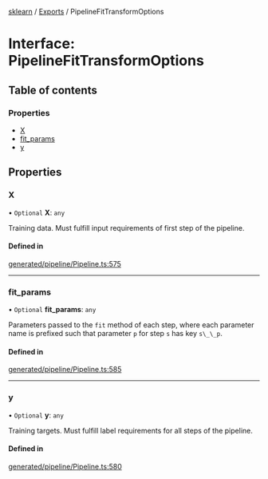 [sklearn](../readme.md) / [Exports](../modules.md) / PipelineFitTransformOptions

# Interface: PipelineFitTransformOptions

## Table of contents

### Properties

- [X](PipelineFitTransformOptions.md#x)
- [fit\_params](PipelineFitTransformOptions.md#fit_params)
- [y](PipelineFitTransformOptions.md#y)

## Properties

### X

• `Optional` **X**: `any`

Training data. Must fulfill input requirements of first step of the pipeline.

#### Defined in

[generated/pipeline/Pipeline.ts:575](https://github.com/transitive-bullshit/scikit-learn-ts/blob/367336a/packages/sklearn/src/generated/pipeline/Pipeline.ts#L575)

___

### fit\_params

• `Optional` **fit\_params**: `any`

Parameters passed to the `fit` method of each step, where each parameter name is prefixed such that parameter `p` for step `s` has key `s\_\_p`.

#### Defined in

[generated/pipeline/Pipeline.ts:585](https://github.com/transitive-bullshit/scikit-learn-ts/blob/367336a/packages/sklearn/src/generated/pipeline/Pipeline.ts#L585)

___

### y

• `Optional` **y**: `any`

Training targets. Must fulfill label requirements for all steps of the pipeline.

#### Defined in

[generated/pipeline/Pipeline.ts:580](https://github.com/transitive-bullshit/scikit-learn-ts/blob/367336a/packages/sklearn/src/generated/pipeline/Pipeline.ts#L580)
